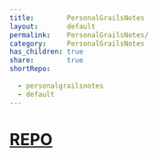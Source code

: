 ```yaml
---  
title:        PersonalGrailsNotes    
layout:       default    
permalink:    PersonalGrailsNotes/    
category:     PersonalGrailsNotes    
has_children: true    
share:        true    
shortRepo:    
    
  - personalgrailsnotes    
  - default    
---  
```

    
# [REPO](https://github.com/14paxton/PersonalGrailsNotes)